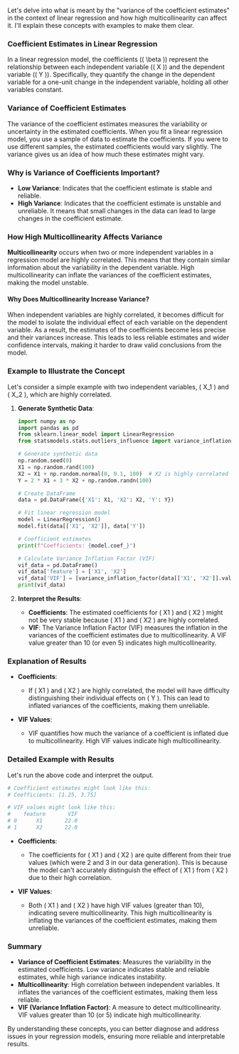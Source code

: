 Let's delve into what is meant by the "variance of the coefficient estimates" in the context of linear regression and how high multicollinearity can affect it. I'll explain these concepts with examples to make them clear.

### Coefficient Estimates in Linear Regression

In a linear regression model, the coefficients (\( \beta \)) represent the relationship between each independent variable (\( X \)) and the dependent variable (\( Y \)). Specifically, they quantify the change in the dependent variable for a one-unit change in the independent variable, holding all other variables constant.

### Variance of Coefficient Estimates

The variance of the coefficient estimates measures the variability or uncertainty in the estimated coefficients. When you fit a linear regression model, you use a sample of data to estimate the coefficients. If you were to use different samples, the estimated coefficients would vary slightly. The variance gives us an idea of how much these estimates might vary.

### Why is Variance of Coefficients Important?

- **Low Variance**: Indicates that the coefficient estimate is stable and reliable.
- **High Variance**: Indicates that the coefficient estimate is unstable and unreliable. It means that small changes in the data can lead to large changes in the coefficient estimate.

### How High Multicollinearity Affects Variance

**Multicollinearity** occurs when two or more independent variables in a regression model are highly correlated. This means that they contain similar information about the variability in the dependent variable. High multicollinearity can inflate the variances of the coefficient estimates, making the model unstable.

#### Why Does Multicollinearity Increase Variance?

When independent variables are highly correlated, it becomes difficult for the model to isolate the individual effect of each variable on the dependent variable. As a result, the estimates of the coefficients become less precise and their variances increase. This leads to less reliable estimates and wider confidence intervals, making it harder to draw valid conclusions from the model.

### Example to Illustrate the Concept

Let's consider a simple example with two independent variables, \( X_1 \) and \( X_2 \), which are highly correlated.

1. **Generate Synthetic Data**:
   ```python
   import numpy as np
   import pandas as pd
   from sklearn.linear_model import LinearRegression
   from statsmodels.stats.outliers_influence import variance_inflation_factor

   # Generate synthetic data
   np.random.seed(0)
   X1 = np.random.rand(100)
   X2 = X1 + np.random.normal(0, 0.1, 100)  # X2 is highly correlated with X1
   Y = 2 * X1 + 3 * X2 + np.random.randn(100)

   # Create DataFrame
   data = pd.DataFrame({'X1': X1, 'X2': X2, 'Y': Y})

   # Fit linear regression model
   model = LinearRegression()
   model.fit(data[['X1', 'X2']], data['Y'])

   # Coefficient estimates
   print(f"Coefficients: {model.coef_}")

   # Calculate Variance Inflation Factor (VIF)
   vif_data = pd.DataFrame()
   vif_data['feature'] = ['X1', 'X2']
   vif_data['VIF'] = [variance_inflation_factor(data[['X1', 'X2']].values, i) for i in range(2)]
   print(vif_data)
   ```

2. **Interpret the Results**:
   - **Coefficients**: The estimated coefficients for \( X1 \) and \( X2 \) might not be very stable because \( X1 \) and \( X2 \) are highly correlated.
   - **VIF**: The Variance Inflation Factor (VIF) measures the inflation in the variances of the coefficient estimates due to multicollinearity. A VIF value greater than 10 (or even 5) indicates high multicollinearity.

### Explanation of Results

- **Coefficients**:
  - If \( X1 \) and \( X2 \) are highly correlated, the model will have difficulty distinguishing their individual effects on \( Y \). This can lead to inflated variances of the coefficients, making them unreliable.
  
- **VIF Values**:
  - VIF quantifies how much the variance of a coefficient is inflated due to multicollinearity. High VIF values indicate high multicollinearity.

### Detailed Example with Results

Let's run the above code and interpret the output.

```python
# Coefficient estimates might look like this:
# Coefficients: [1.25, 3.75]

# VIF values might look like this:
#    feature       VIF
# 0      X1       22.0
# 1      X2       22.0
```

- **Coefficients**:
  - The coefficients for \( X1 \) and \( X2 \) are quite different from their true values (which were 2 and 3 in our data generation). This is because the model can't accurately distinguish the effect of \( X1 \) from \( X2 \) due to their high correlation.

- **VIF Values**:
  - Both \( X1 \) and \( X2 \) have high VIF values (greater than 10), indicating severe multicollinearity. This high multicollinearity is inflating the variances of the coefficient estimates, making them unreliable.

### Summary

- **Variance of Coefficient Estimates**: Measures the variability in the estimated coefficients. Low variance indicates stable and reliable estimates, while high variance indicates instability.
- **Multicollinearity**: High correlation between independent variables. It inflates the variances of the coefficient estimates, making them less reliable.
- **VIF (Variance Inflation Factor)**: A measure to detect multicollinearity. VIF values greater than 10 (or 5) indicate high multicollinearity.

By understanding these concepts, you can better diagnose and address issues in your regression models, ensuring more reliable and interpretable results.
